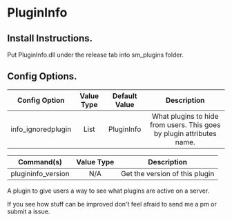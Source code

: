 # PluginInfo

## Install Instructions.
Put PluginInfo.dll under the release tab into sm_plugins folder.

## Config Options.
| Config Option              | Value Type      | Default Value | Description |
|   :---:                    |     :---:       |    :---:      |    :---:    |
| info_ignoredplugin         | List            | PluginInfo    | What plugins to hide from users. This goes by plugin attributes name. |


| Command(s)                 | Value Type      | Description                              |
|   :---:                    |     :---:       |    :---:                                 |
| plugininfo_version         | N/A             | Get the version of this plugin           |

A plugin to give users a way to see what plugins are active on a server.

If you see how stuff can be improved don't feel afraid to send me a pm or submit a issue.
